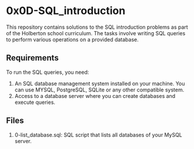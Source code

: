 # 0x0D-SQL_introduction

This repository contains solutions to the SQL introduction problems as part of the Holberton school curriculum. The tasks involve writing SQL queries to perform various operations on a provided database.

## Requirements

To run the SQL queries, you need:

1. An SQL database management system installed on your machine. You can use MYSQL, PostgreSQL, SQLite or any other compatible system.
2. Access to a database server where you can create databases and execute queries.

## Files

1. 0-list_database.sql: SQL script that lists all databases of your MySQL server.
